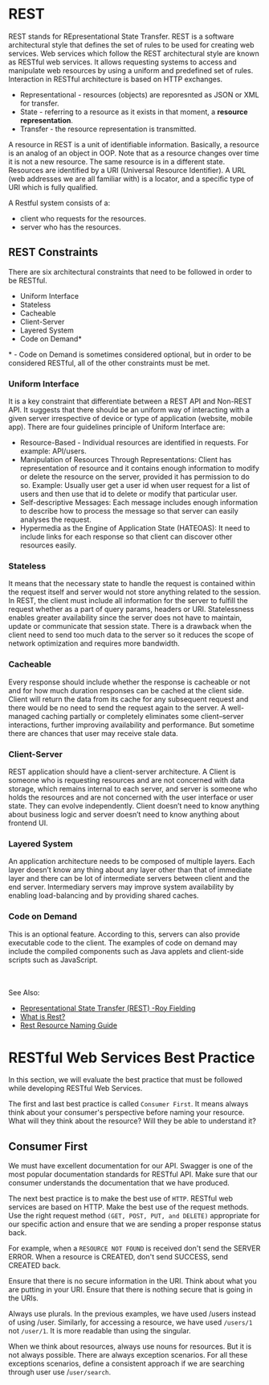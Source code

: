 # REST

REST stands for REpresentational State Transfer. REST is a software architectural style that defines the set of rules to be used for creating web services. Web services which follow the REST architectural style are known as RESTful web services. It allows requesting systems to access and manipulate web resources by using a uniform and predefined set of rules. Interaction in RESTful architecture is based on HTTP exchanges.

 - Representational - resources (objects) are reporesnted as JSON or XML for transfer.
 - State - referring to a resource as it exists in that moment, a **resource representation**.
 - Transfer - the resource representation is transmitted.

A resource in REST is a unit of identifiable information. Basically, a resource is an analog of an object in OOP. Note that as a resource changes over time it is not a new resource. The same resource is in a different state. Resources are identified by a URI (Universal Resource Identifier). A URL (web addresses we are all familiar with) is a locator, and a specific type of URI which is fully qualified.  

A Restful system consists of a:
 - client who requests for the resources.
 - server who has the resources.

## REST Constraints
There are six architectural constraints that need to be followed in order to be RESTful.

 - Uniform Interface
 - Stateless
 - Cacheable
 - Client-Server
 - Layered System
 - Code on Demand\*

 \* - Code on Demand is sometimes considered optional, but in order to be considered RESTful, all of the other constraints must be met.



### Uniform Interface
It is a key constraint that differentiate between a REST API and Non-REST API. It suggests that there should be an uniform way of interacting with a given server irrespective of device or type of application (website, mobile app).
There are four guidelines principle of Uniform Interface are:

 - Resource-Based - Individual resources are identified in requests. For example: API/users.
 - Manipulation of Resources Through Representations: Client has representation of resource and it contains enough information to modify or delete the resource on the server, provided it has permission to do so. Example: Usually user get a user id when user request for a list of users and then use that id to delete or modify that particular user.
 - Self-descriptive Messages: Each message includes enough information to describe how to process the message so that server can easily analyses the request.
 - Hypermedia as the Engine of Application State (HATEOAS): It need to include links for each response so that client can discover other resources easily.

### Stateless
It means that the necessary state to handle the request is contained within the request itself and server would not store anything related to the session. In REST, the client must include all information for the server to fulfill the request whether as a part of query params, headers or URI. Statelessness enables greater availability since the server does not have to maintain, update or communicate that session state. There is a drawback when the client need to send too much data to the server so it reduces the scope of network optimization and requires more bandwidth.

### Cacheable
Every response should include whether the response is cacheable or not and for how much duration responses can be cached at the client side. Client will return the data from its cache for any subsequent request and there would be no need to send the request again to the server. A well-managed caching partially or completely eliminates some client–server interactions, further improving availability and performance. But sometime there are chances that user may receive stale data.

### Client-Server
REST application should have a client-server architecture. A Client is someone who is requesting resources and are not concerned with data storage, which remains internal to each server, and server is someone who holds the resources and are not concerned with the user interface or user state. They can evolve independently. Client doesn’t need to know anything about business logic and server doesn’t need to know anything about frontend UI.

### Layered System
An application architecture needs to be composed of multiple layers. Each layer doesn’t know any thing about any layer other than that of immediate layer and there can be lot of intermediate servers between client and the end server. Intermediary servers may improve system availability by enabling load-balancing and by providing shared caches.

### Code on Demand
This is an optional feature. According to this, servers can also provide executable code to the client. The examples of code on demand may include the compiled components such as Java applets and client-side scripts such as JavaScript.


<BR><BR>See Also:
 - [Representational State Transfer (REST) -Roy Fielding](https://www.ics.uci.edu/~fielding/pubs/dissertation/rest_arch_style.htm)
 - [What is Rest?](https://restfulapi.net/)
 - [Rest Resource Naming Guide](https://restfulapi.net/resource-naming/)


# RESTful Web Services Best Practice
 
In this section, we will evaluate the best practice that must be followed while developing RESTful Web Services.
 
The first and last best practice is called `Consumer First`. It means always think about your consumer's perspective before naming your resource. What will they think about the resource? Will they be able to understand it?
 
## Consumer First
 
We must have excellent documentation for our API. Swagger is one of the most popular documentation standards for RESTful API. Make sure that our consumer understands the documentation that we have produced.
 
The next best practice is to make the best use of `HTTP`. RESTful web services are based on HTTP. Make the best use of the request methods. Use the right request method `(GET, POST, PUT, and DELETE)` appropriate for our specific action and ensure that we are sending a proper response status back.
 
For example, when a `RESOURCE NOT FOUND` is received don't send the SERVER ERROR. When a resource is CREATED, don't send SUCCESS, send CREATED back.
 
Ensure that there is no secure information in the URI. Think about what you are putting in your URI. Ensure that there is nothing secure that is going in the URIs.
 
Always use plurals. In the previous examples, we have used /users instead of using /user. Similarly, for accessing a resource, we have used `/users/1` not `/user/1`. It is more readable than using the singular.
 
When we think about resources, always use nouns for resources. But it is not always possible. There are always exception scenarios. For all these exceptions scenarios, define a consistent approach if we are searching through user use /`user/search`.




